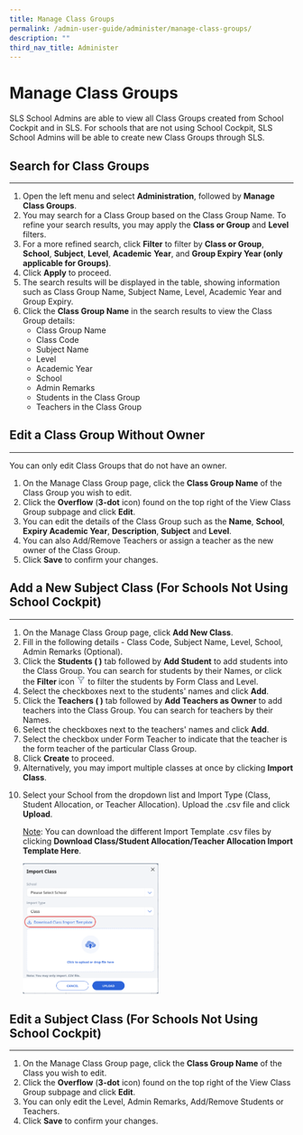 ```yaml
---
title: Manage Class Groups
permalink: /admin-user-guide/administer/manage-class-groups/
description: ""
third_nav_title: Administer
---
```

<h1 id="manage-class-groups">Manage Class Groups</h1>
<p>SLS School Admins are able to view all Class Groups created from School Cockpit and in SLS. For schools that are not using School Cockpit, SLS School Admins will be able to create new Class Groups through SLS.</p>
<h2 id="search-for-class-groups">Search for Class Groups</h2>
<hr>
<ol>
<li>Open the left menu and select <strong>Administration</strong>, followed by <strong>Manage Class Groups</strong>.</li>
<li>You may search for a Class Group based on the Class Group Name. To refine your search results, you may apply the <strong>Class or Group</strong> and <strong>Level</strong> filters.</li>
<li>For a more refined search, click <strong>Filter</strong> to filter by <strong>Class or Group</strong>, <strong>School</strong>, <strong>Subject</strong>, <strong>Level</strong>, <strong>Academic</strong> <strong>Year</strong>, and <strong>Group Expiry Year (only applicable for Groups)</strong>.</li>
<li>Click <strong>Apply</strong> to proceed.</li>
<li>The search results will be displayed in the table, showing information such as Class Group Name, Subject Name, Level, Academic Year and Group Expiry.</li>
<li>Click the <strong>Class Group Name</strong> in the search results to view the Class Group details:<ul>
<li>Class Group Name</li>
<li>Class Code</li>
<li>Subject Name</li>
<li>Level</li>
<li>Academic Year</li>
<li>School</li>
<li>Admin Remarks</li>
<li>Students in the Class Group</li>
<li>Teachers in the Class Group</li>
</ul>
</li>
</ol>
<h2 id="edit-a-class-group-without-owner">Edit a Class Group Without Owner</h2>
<hr>
<p>You can only edit Class Groups that do not have an owner. </p>
<ol>
<li>On the Manage Class Group page, click the <strong>Class Group Name</strong> of the Class Group you wish to edit.</li>
<li>Click the <strong>Overflow</strong> (<strong>3-dot</strong> icon) found on the top right of the View Class Group subpage and click <strong>Edit</strong>.</li>
<li>You can edit the details of the Class Group such as the <strong>Name</strong>, <strong>School</strong>, <strong>Expiry Academic Year</strong>, <strong>Description</strong>, <strong>Subject</strong> and <strong>Level</strong>. </li>
<li>You can also Add/Remove Teachers or assign a teacher as the new owner of the Class Group.</li>
<li>Click <strong>Save</strong> to confirm your changes.</li>
</ol>
<h2 id="add-a-new-subject-class-for-schools-not-using-school-cockpit-">Add a New Subject Class (For Schools Not Using School Cockpit)</h2>
<hr>
<ol>
<li>On the Manage Class Group page, click <strong>Add New Class</strong>.</li>
<li>Fill in the following details - Class Code, Subject Name, Level, School, Admin Remarks (Optional).</li>
<li>Click the <strong>Students ( )</strong> tab followed by <strong> Add Student</strong> to add students into the Class Group. You can search for students by their Names, or click the <strong>Filter </strong> icon <img style="width:1rem; display: inline;" src="/images/Icons/Filter24.svg"> to filter the students by Form Class and Level.</li>
<li>Select the checkboxes next to the students' names and click <strong>Add</strong>.</li>
<li>Click the <strong>Teachers ( )</strong> tab followed by <strong>Add Teachers as Owner</strong> to add teachers into the Class Group. You can search for teachers by their Names.</li>
<li>Select the checkboxes next to the teachers' names and click <strong>Add</strong>.</li>
<li>Select the checkbox under Form Teacher to indicate that the teacher is the form teacher of the particular Class Group.</li>
<li>Click <strong>Create</strong> to proceed.</li>
<li>Alternatively, you may import multiple classes at once by clicking <strong>Import Class</strong>.</li>
<li><p>Select your School from the dropdown list and Import Type (Class, Student Allocation, or Teacher Allocation). Upload the .csv file and click <strong>Upload</strong>. </p>
	<p><u>Note</u>: You can download the different Import Template .csv files by clicking <strong>Download Class/Student Allocation/Teacher Allocation Import Template Here</strong>. </p>
<p><img style="width: 50%;" src="/images/5Admin/A-ImportClass.png"></p>
</li>
</ol>
<h2 id="edit-a-subject-class-for-schools-not-using-school-cockpit-">Edit a Subject Class (For Schools Not Using School Cockpit)</h2>
<hr>
<ol>
<li>On the Manage Class Group page, click the <strong>Class Group Name</strong> of the Class you wish to edit.</li>
<li>Click the <strong>Overflow</strong> (<strong>3-dot</strong> icon) found on the top right of the View Class Group subpage and click <strong>Edit</strong>.</li>
<li>You can only edit the Level, Admin Remarks, Add/Remove Students or Teachers.</li>
<li>Click <strong>Save</strong> to confirm your changes.</li>
</ol>